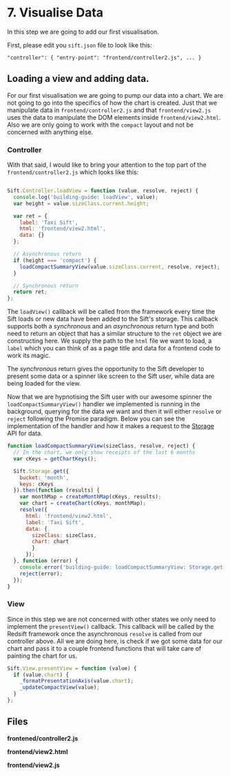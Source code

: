 # 7. Visualise Data

In this step we are going to add our first visualisation.

First, please edit you `sift.json` file to look like this:

`"controller": { "entry-point": "frontend/controller2.js", ... }`

## Loading a view and adding data.

For our first visualisation we are going to pump our data into a chart. We are not going to go into the specifics of how the chart is created. Just that we manipulate data in `frontend/controller2.js` 
and that `frontend/view2.js` uses the data to manipulate the DOM elements inside `frontend/view2.html`. Also we are only going to work with the `compact` layout and not be concerned with anything else.

### Controller

With that said, I would like to bring your attention to the top part of the `frontend/controller2.js` which looks like this:

```javascript

Sift.Controller.loadView = function (value, resolve, reject) {
  console.log('building-guide: loadView', value);
  var height = value.sizeClass.current.height;

  var ret = {
    label: 'Taxi Sift',
    html: 'frontend/view2.html',
    data: {}
  };

  // Asynchronous return
  if (height === 'compact') {
    loadCompactSummaryView(value.sizeClass.current, resolve, reject);
  }

  // Synchronous return
  return ret;
};
```

The `loadView()` callback will be called from the framework every time the Sift loads or new data have been added to the Sift's storage. This callback supports both a _synchronous_ and an _asynchronous_ return type and both need to return an object that has a similar structure to the `ret` object we are constructing here. We supply the path to the `html` file we want to load, a `label` which you can think of as a page title and data for a frontend code to work its magic.

The _synchronous_ return gives the opportunity to the Sift developer to present some data or a spinner like screen to the Sift user, while data are being loaded for the view.

Now that we are hypnotising the Sift user with our awesome spinner the `loadCompactSummaryView()` handler we implemented is running in the background, querying for the data we want and then it will either `resolve` or `reject` following the Promise paradigm. Below you can see the implementation of the handler and how it makes a request to the [Storage](https://docs.redsift.io/docs#storage-api) API for data.

```javascript
function loadCompactSummaryView(sizeClass, resolve, reject) {
  // In the chart, we only show receipts of the last 6 months
  var cKeys = getChartKeys();

  Sift.Storage.get({
    bucket: 'month',
    keys: cKeys
  }).then(function (results) {
    var monthMap = createMonthMap(cKeys, results);
    var chart = createChart(cKeys, monthMap);
    resolve({
      html: 'frontend/view2.html', 
      label: 'Taxi Sift', 
      data: {
        sizeClass: sizeClass, 
        chart: chart
        }
      });
  }, function (error) {
    console.error('building-guide: loadCompactSummaryView: Storage.get failed: ', error);
    reject(error);
  });
}
```

### View

Since in this step we are not concerned with other states we only need to implement the `presentView()` callback. This callback will be called by the Redsift framework once the asynchronous `resolve` is called from our controller above. All we are doing here, is check if we got some data for our chart and pass it to a couple frontend functions that will take care of painting the chart for us.

```javascript
Sift.View.presentView = function (value) {
  if (value.chart) {
    _formatPresentationAxis(value.chart);
    _updateCompactView(value);
  }
};
```

[//]: # (## Pretty results:)

[//]: # (TODO: when label is fixed)
[//]: # (<img src='./screenshots/step7Chart.jpg'>)

## Files

**frontened/controller2.js**

**frontend/view2.html**

**frontend/view2.js**
